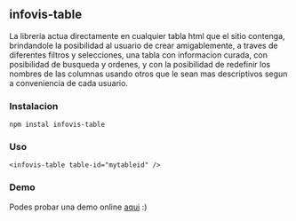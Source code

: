 ## infovis-table

La libreria actua directamente en cualquier tabla html que el sitio contenga, brindandole la posibilidad al usuario de crear amigablemente, a traves de diferentes filtros y selecciones, una tabla con informacion curada, con posibilidad de busqueda y ordenes, y con la posibilidad de redefinir los nombres de las columnas usando otros que le sean mas descriptivos segun a conveniencia de cada usuario.

### Instalacion

`npm instal infovis-table`

### Uso

`<infovis-table table-id="mytableid" />`

### Demo

Podes probar una demo online [aqui](https://cientopolis.github.io/data-viz/) :)